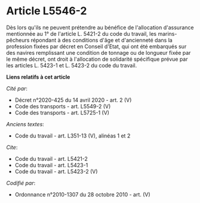 # Article L5546-2

Dès lors qu'ils ne peuvent prétendre au bénéfice de l'allocation d'assurance mentionnée au 1° de l'article L. 5421-2 du code
du travail, les marins-pêcheurs répondant à des conditions d'âge et d'ancienneté dans la profession fixées par décret en
Conseil d'Etat, qui ont été embarqués sur des navires remplissant une condition de tonnage ou de longueur fixée par le même
décret, ont droit à l'allocation de solidarité spécifique prévue par les articles L. 5423-1 et L. 5423-2 du code du travail.

**Liens relatifs à cet article**

_Cité par_:

  - Décret n°2020-425 du 14 avril 2020 - art. 2 (V)
  - Code des transports - art. L5549-2 (V)
  - Code des transports - art. L5725-1 (V)

_Anciens textes_:

  - Code du travail - art. L351-13 (V), alinéas 1 et 2

_Cite_:

  - Code du travail - art. L5421-2
  - Code du travail - art. L5423-1
  - Code du travail - art. L5423-2 (V)

_Codifié par_:

  - Ordonnance n°2010-1307 du 28 octobre 2010 - art. (V)
